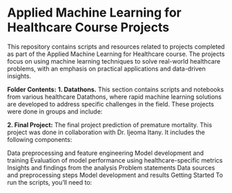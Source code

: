 # **Applied Machine Learning for Healthcare Course Projects** 

This repository contains scripts and resources related to projects completed as part of the Applied Machine Learning for Healthcare course. The projects focus on using machine learning techniques to solve real-world healthcare problems, with an emphasis on practical applications and data-driven insights.

**Folder Contents:**
  **1. Datathons.** This section contains scripts and notebooks from various healthcare Datathons, where rapid machine learning solutions are developed to address specific challenges in the field. These projects were done in groups and include: 

  **2. Final Project:** The final project prediction of premature mortality. This project was done in collaboration with Dr. Ijeoma Itany. It includes the following components:

Data preprocessing and feature engineering
Model development and training
Evaluation of model performance using healthcare-specific metrics
Insights and findings from the analysis
Problem statements
Data sources and preprocessing steps
Model development and results
Getting Started
To run the scripts, you’ll need to:


